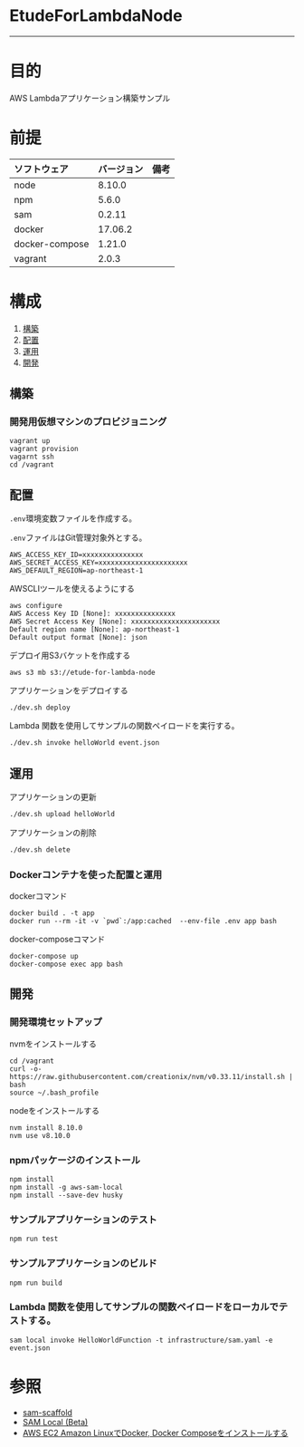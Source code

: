 
# EtudeForLambdaNode
  
---
# 目的
  
AWS Lambdaアプリケーション構築サンプル
  
# 前提
  
| ソフトウェア   | バージョン   | 備考        |
|:---------------|:-------------|:------------|
| node           |8.10.0    |             |
| npm            |5.6.0  |             |
| sam            |0.2.11  |             |
| docker         |17.06.2  |             |
| docker-compose |1.21.0  |             |
| vagrant        |2.0.3  |             |
  
  
# 構成
  
1. [構築](#構築 )
1. [配置](#配置 )
1. [運用](#運用 )
1. [開発](#開発 )
  
## 構築
### 開発用仮想マシンのプロビジョニング
```
vagrant up
vagrant provision
vagarnt ssh
cd /vagrant
```

## 配置
`.env`環境変数ファイルを作成する。

`.env`ファイルはGit管理対象外とする。
```
AWS_ACCESS_KEY_ID=xxxxxxxxxxxxxxx
AWS_SECRET_ACCESS_KEY=xxxxxxxxxxxxxxxxxxxxxx
AWS_DEFAULT_REGION=ap-northeast-1
```

AWSCLIツールを使えるようにする
```
aws configure 
AWS Access Key ID [None]: xxxxxxxxxxxxxxx
AWS Secret Access Key [None]: xxxxxxxxxxxxxxxxxxxxxx
Default region name [None]: ap-northeast-1
Default output format [None]: json
```

デプロイ用S3バケットを作成する
```
aws s3 mb s3://etude-for-lambda-node
```

アプリケーションをデプロイする
```
./dev.sh deploy
```

Lambda 関数を使用してサンプルの関数ペイロードを実行する。
```bash
./dev.sh invoke helloWorld event.json
```

## 運用
アプリケーションの更新
```bash
./dev.sh upload helloWorld
```

アプリケーションの削除
```bash
./dev.sh delete
```

### Dockerコンテナを使った配置と運用
dockerコマンド
```
docker build . -t app
docker run --rm -it -v `pwd`:/app:cached  --env-file .env app bash
```
docker-composeコマンド
```
docker-compose up
docker-compose exec app bash
```

## 開発
### 開発環境セットアップ
nvmをインストールする
```
cd /vagrant
curl -o- https://raw.githubusercontent.com/creationix/nvm/v0.33.11/install.sh | bash
source ~/.bash_profile 
```

nodeをインストールする
```
nvm install 8.10.0
nvm use v8.10.0
```

### npmパッケージのインストール
```
npm install
npm install -g aws-sam-local
npm install --save-dev husky
```

### サンプルアプリケーションのテスト
```
npm run test
```

### サンプルアプリケーションのビルド
```
npm run build
```

### Lambda 関数を使用してサンプルの関数ペイロードをローカルでテストする。
```
sam local invoke HelloWorldFunction -t infrastructure/sam.yaml -e event.json 
```


# 参照
+ [sam-scaffold](https://github.com/Giftbit/sam-scaffold)
+ [SAM Local (Beta)](https://github.com/awslabs/aws-sam-local)
+ [AWS EC2 Amazon LinuxでDocker, Docker Composeをインストールする](https://qiita.com/shinespark/items/a8019b7ca99e4a30d286)
